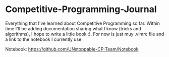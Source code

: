 # Competitive-Programming-Journal
Everything that I've learned about Competitive Programming so far.
Within time I'll be adding documentation sharing what I know (tricks and algorithms), I hope to write a little book :).
For now is just muy .vimrc file and a link to the notebook I currently use

Notebook: https://github.com/UNstoppable-CP-Team/Notebook
